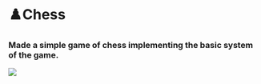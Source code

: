 # ♟️Chess 

### Made a simple game of chess implementing the basic system of the game.

  ![](https://media3.giphy.com/media/v1.Y2lkPTc5MGI3NjExMjc3ZDUyY2IyNzA3YTBlNzBlMjE1MjA5OWY0MmIwYmVjYmU4Nzg1MCZlcD12MV9pbnRlcm5hbF9naWZzX2dpZklkJmN0PWc/JuUWDI13JB0XK/giphy.gif)
